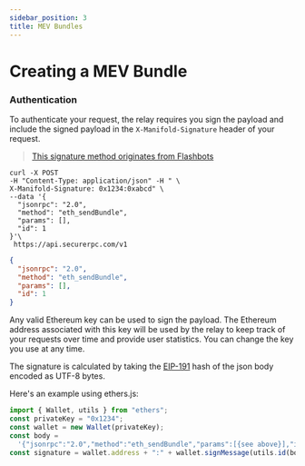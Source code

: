 ```yaml
---
sidebar_position: 3
title: MEV Bundles
---
```


# Creating a MEV Bundle

### Authentication

To authenticate your request, the relay requires you sign the payload and include the signed payload in the `X-Manifold-Signature` header of your request.

> [This signature method originates from Flashbots](https://github.com/flashbots/flashbots-docs/blob/fceec9d5a9045d6e2cfa2e26ba63757e5997ed60/docs/flashbots-auction/searchers/advanced/rpc-endpoint.mdx#authentication)

```shell
curl -X POST 
-H "Content-Type: application/json" -H " \
X-Manifold-Signature: 0x1234:0xabcd" \
--data '{
  "jsonrpc": "2.0",
  "method": "eth_sendBundle",
  "params": [],
  "id": 1
}'\
 https://api.securerpc.com/v1
```

```json
{
  "jsonrpc": "2.0",
  "method": "eth_sendBundle",
  "params": [],
  "id": 1
}
```

Any valid Ethereum key can be used to sign the payload. The Ethereum address associated with this key will be used by the relay to keep track of your requests over time and provide user statistics. You can change the key you use at any time.

The signature is calculated by taking the [EIP-191](https://eips.ethereum.org/EIPS/eip-191) hash of the json body encoded as UTF-8 bytes.

Here's an example using ethers.js:

```ts twoslash
import { Wallet, utils } from "ethers";
const privateKey = "0x1234";
const wallet = new Wallet(privateKey);
const body =
  '{"jsonrpc":"2.0","method":"eth_sendBundle","params":[{see above}],"id":1}';
const signature = wallet.address + ":" + wallet.signMessage(utils.id(body));
```
